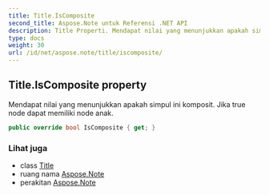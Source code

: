 ```yaml
---
title: Title.IsComposite
second_title: Aspose.Note untuk Referensi .NET API
description: Title Properti. Mendapat nilai yang menunjukkan apakah simpul ini komposit. Jika true node dapat memiliki node anak.
type: docs
weight: 30
url: /id/net/aspose.note/title/iscomposite/
---
```

## Title.IsComposite property

Mendapat nilai yang menunjukkan apakah simpul ini komposit. Jika true node dapat memiliki node anak.

```csharp
public override bool IsComposite { get; }
```

### Lihat juga

* class [Title](../)
* ruang nama [Aspose.Note](../../title/)
* perakitan [Aspose.Note](../../../)


